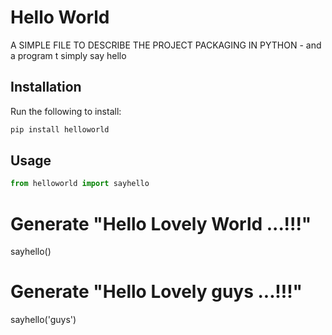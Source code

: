 # Hello World
A SIMPLE FILE TO DESCRIBE THE PROJECT PACKAGING IN PYTHON - and a program t simply say hello

## Installation 
Run the following to install:
```python
pip install helloworld
```

## Usage
```python
from helloworld import sayhello
``` 
# Generate "Hello Lovely World ...!!!"
sayhello()

# Generate "Hello Lovely guys ...!!!"
sayhello('guys')

